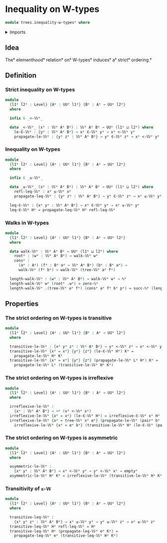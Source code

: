 # Inequality on W-types

```agda
module trees.inequality-w-typesᵉ where
```

<details><summary>Imports</summary>

```agda
open import elementary-number-theory.natural-numbersᵉ

open import foundation.dependent-pair-typesᵉ
open import foundation.empty-typesᵉ
open import foundation.identity-typesᵉ
open import foundation.negationᵉ
open import foundation.universe-levelsᵉ

open import trees.elementhood-relation-w-typesᵉ
open import trees.w-typesᵉ
```

</details>

## Idea

Theᵉ elementhoodᵉ relationᵉ onᵉ W-typesᵉ inducesᵉ aᵉ strictᵉ ordering.ᵉ

## Definition

### Strict inequality on W-types

```agda
module _
  {l1ᵉ l2ᵉ : Level} {Aᵉ : UUᵉ l1ᵉ} {Bᵉ : Aᵉ → UUᵉ l2ᵉ}
  where

  infix 6 _<-𝕎ᵉ_

  data _<-𝕎ᵉ_ (xᵉ : 𝕎ᵉ Aᵉ Bᵉ) : 𝕎ᵉ Aᵉ Bᵉ → UUᵉ (l1ᵉ ⊔ l2ᵉ) where
    le-∈-𝕎ᵉ : {yᵉ : 𝕎ᵉ Aᵉ Bᵉ} → xᵉ ∈-𝕎ᵉ yᵉ → xᵉ <-𝕎ᵉ yᵉ
    propagate-le-𝕎ᵉ : {yᵉ zᵉ : 𝕎ᵉ Aᵉ Bᵉ} → yᵉ ∈-𝕎ᵉ zᵉ → xᵉ <-𝕎ᵉ yᵉ → xᵉ <-𝕎ᵉ zᵉ
```

### Inequality on W-types

```agda
module _
  {l1ᵉ l2ᵉ : Level} {Aᵉ : UUᵉ l1ᵉ} {Bᵉ : Aᵉ → UUᵉ l2ᵉ}
  where

  infix 6 _≤-𝕎ᵉ_

  data _≤-𝕎ᵉ_ (xᵉ : 𝕎ᵉ Aᵉ Bᵉ) : 𝕎ᵉ Aᵉ Bᵉ → UUᵉ (l1ᵉ ⊔ l2ᵉ) where
    refl-leq-𝕎ᵉ : xᵉ ≤-𝕎ᵉ xᵉ
    propagate-leq-𝕎ᵉ : {yᵉ zᵉ : 𝕎ᵉ Aᵉ Bᵉ} → yᵉ ∈-𝕎ᵉ zᵉ → xᵉ ≤-𝕎ᵉ yᵉ → xᵉ ≤-𝕎ᵉ zᵉ

  leq-∈-𝕎ᵉ : {xᵉ yᵉ : 𝕎ᵉ Aᵉ Bᵉ} → xᵉ ∈-𝕎ᵉ yᵉ → xᵉ ≤-𝕎ᵉ yᵉ
  leq-∈-𝕎ᵉ Hᵉ = propagate-leq-𝕎ᵉ Hᵉ refl-leq-𝕎ᵉ
```

### Walks in W-types

```agda
module _
  {l1ᵉ l2ᵉ : Level} {Aᵉ : UUᵉ l1ᵉ} {Bᵉ : Aᵉ → UUᵉ l2ᵉ}
  where

  data walk-𝕎ᵉ : 𝕎ᵉ Aᵉ Bᵉ → UUᵉ (l1ᵉ ⊔ l2ᵉ) where
    rootᵉ : (wᵉ : 𝕎ᵉ Aᵉ Bᵉ) → walk-𝕎ᵉ wᵉ
    consᵉ :
      (aᵉ : Aᵉ) (fᵉ : Bᵉ aᵉ → 𝕎ᵉ Aᵉ Bᵉ) (bᵉ : Bᵉ aᵉ) →
      walk-𝕎ᵉ (fᵉ bᵉ) → walk-𝕎ᵉ (tree-𝕎ᵉ aᵉ fᵉ)

  length-walk-𝕎ᵉ : (wᵉ : 𝕎ᵉ Aᵉ Bᵉ) → walk-𝕎ᵉ wᵉ → ℕᵉ
  length-walk-𝕎ᵉ wᵉ (rootᵉ .wᵉ) = zero-ℕᵉ
  length-walk-𝕎ᵉ .(tree-𝕎ᵉ aᵉ fᵉ) (consᵉ aᵉ fᵉ bᵉ pᵉ) = succ-ℕᵉ (length-walk-𝕎ᵉ (fᵉ bᵉ) pᵉ)
```

## Properties

### The strict ordering on W-types is transitive

```agda
module _
  {l1ᵉ l2ᵉ : Level} {Aᵉ : UUᵉ l1ᵉ} {Bᵉ : Aᵉ → UUᵉ l2ᵉ}
  where

  transitive-le-𝕎ᵉ : {xᵉ yᵉ zᵉ : 𝕎ᵉ Aᵉ Bᵉ} → yᵉ <-𝕎ᵉ zᵉ → xᵉ <-𝕎ᵉ yᵉ → xᵉ <-𝕎ᵉ zᵉ
  transitive-le-𝕎ᵉ {xᵉ = xᵉ} {yᵉ} {zᵉ} (le-∈-𝕎ᵉ Hᵉ) Kᵉ =
    propagate-le-𝕎ᵉ Hᵉ Kᵉ
  transitive-le-𝕎ᵉ {xᵉ = xᵉ} {yᵉ} {zᵉ} (propagate-le-𝕎ᵉ Lᵉ Hᵉ) Kᵉ =
    propagate-le-𝕎ᵉ Lᵉ (transitive-le-𝕎ᵉ Hᵉ Kᵉ)
```

### The strict ordering on W-types is irreflexive

```agda
module _
  {l1ᵉ l2ᵉ : Level} {Aᵉ : UUᵉ l1ᵉ} {Bᵉ : Aᵉ → UUᵉ l2ᵉ}
  where

  irreflexive-le-𝕎ᵉ :
    {xᵉ : 𝕎ᵉ Aᵉ Bᵉ} → ¬ᵉ (xᵉ <-𝕎ᵉ xᵉ)
  irreflexive-le-𝕎ᵉ {xᵉ = xᵉ} (le-∈-𝕎ᵉ Hᵉ) = irreflexive-∈-𝕎ᵉ xᵉ Hᵉ
  irreflexive-le-𝕎ᵉ {xᵉ = tree-𝕎ᵉ xᵉ αᵉ} (propagate-le-𝕎ᵉ (pairᵉ bᵉ reflᵉ) Hᵉ) =
    irreflexive-le-𝕎ᵉ {xᵉ = αᵉ bᵉ} (transitive-le-𝕎ᵉ Hᵉ (le-∈-𝕎ᵉ (pairᵉ bᵉ reflᵉ)))
```

### The strict ordering on W-types is asymmetric

```agda
module _
  {l1ᵉ l2ᵉ : Level} {Aᵉ : UUᵉ l1ᵉ} {Bᵉ : Aᵉ → UUᵉ l2ᵉ}
  where

  asymmetric-le-𝕎ᵉ :
    {xᵉ yᵉ : 𝕎ᵉ Aᵉ Bᵉ} → xᵉ <-𝕎ᵉ yᵉ → yᵉ <-𝕎ᵉ xᵉ → emptyᵉ
  asymmetric-le-𝕎ᵉ Hᵉ Kᵉ = irreflexive-le-𝕎ᵉ (transitive-le-𝕎ᵉ Hᵉ Kᵉ)
```

### Transitivity of `≤-𝕎`

```agda
module _
  {l1ᵉ l2ᵉ : Level} {Aᵉ : UUᵉ l1ᵉ} {Bᵉ : Aᵉ → UUᵉ l2ᵉ}
  where

  transitive-leq-𝕎ᵉ :
    {xᵉ yᵉ zᵉ : 𝕎ᵉ Aᵉ Bᵉ} → xᵉ ≤-𝕎ᵉ yᵉ → yᵉ ≤-𝕎ᵉ zᵉ → xᵉ ≤-𝕎ᵉ zᵉ
  transitive-leq-𝕎ᵉ Hᵉ refl-leq-𝕎ᵉ = Hᵉ
  transitive-leq-𝕎ᵉ Hᵉ (propagate-leq-𝕎ᵉ eᵉ Kᵉ) =
    propagate-leq-𝕎ᵉ eᵉ (transitive-leq-𝕎ᵉ Hᵉ Kᵉ)
```